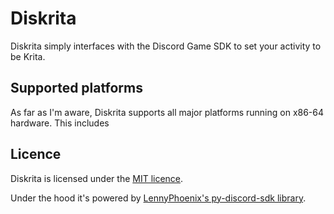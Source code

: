 # Diskrita 

Diskrita simply interfaces with the Discord Game SDK to set your activity to be Krita.

## Supported platforms

As far as I'm aware, Diskrita supports all major platforms running on x86-64 hardware. This includes 

## Licence

Diskrita is licensed under the [MIT licence](./LICENCE.txt).

Under the hood it's powered by [LennyPhoenix's py-discord-sdk library](https://github.com/LennyPhoenix/py-discord-sdk).
